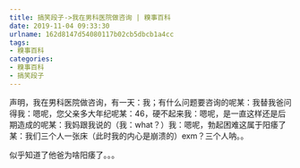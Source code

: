 ```yaml
---
title: 搞笑段子->我在男科医院做咨询 | 糗事百科
date: 2019-11-04 09:33:30
urlname: 162d8147d54080117b02cb5dbcb1a4cc
tags: 
- 糗事百科
categories:
- 糗事百科
- 搞笑段子
---
```

声明，我在男科医院做咨询，有一天：我；有什么问题要咨询的呢某：我替我爸问得我：嗯呢，您父亲多大年纪呢某：46，硬不起来我：嗯呢，是一直这样还是后期造成的呢某：我妈跟我说的（我：what？）我：嗯呢，勃起困难这属于阳痿了某：我们三个人一张床（此时我的内心是崩溃的）exm？三个人呐。。

似乎知道了他爸为啥阳痿了。。。


